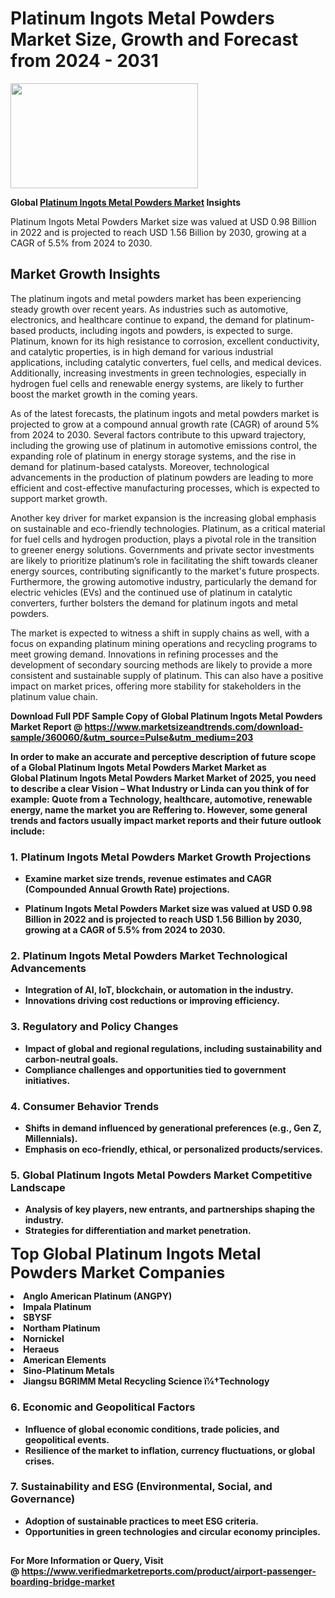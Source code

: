 <H1>Platinum Ingots Metal Powders Market Size, Growth and Forecast from 2024 - 2031</H1><img class="aligncenter size-medium wp-image-584254" src="https://thirdeyenews.in/wp-content/uploads/2024/09/Global-Market-Research-300x168.jpeg" alt="" width="300" height="168" /><p><strong>Global&nbsp;<a href="https://www.marketsizeandtrends.com/download-sample/360060/&amp;utm_source=Pulse&amp;utm_medium=203">Platinum Ingots Metal Powders Market</a> Insights</strong></p><p>Platinum Ingots Metal Powders Market size was valued at USD 0.98 Billion in 2022 and is projected to reach USD 1.56 Billion by 2030, growing at a CAGR of 5.5% from 2024 to 2030.</p><p><h2>Market Growth Insights</h2> <p>The platinum ingots and metal powders market has been experiencing steady growth over recent years. As industries such as automotive, electronics, and healthcare continue to expand, the demand for platinum-based products, including ingots and powders, is expected to surge. Platinum, known for its high resistance to corrosion, excellent conductivity, and catalytic properties, is in high demand for various industrial applications, including catalytic converters, fuel cells, and medical devices. Additionally, increasing investments in green technologies, especially in hydrogen fuel cells and renewable energy systems, are likely to further boost the market growth in the coming years.</p> <p><strong></strong></p> <p>As of the latest forecasts, the platinum ingots and metal powders market is projected to grow at a compound annual growth rate (CAGR) of around 5% from 2024 to 2030. Several factors contribute to this upward trajectory, including the growing use of platinum in automotive emissions control, the expanding role of platinum in energy storage systems, and the rise in demand for platinum-based catalysts. Moreover, technological advancements in the production of platinum powders are leading to more efficient and cost-effective manufacturing processes, which is expected to support market growth.</p> <p>Another key driver for market expansion is the increasing global emphasis on sustainable and eco-friendly technologies. Platinum, as a critical material for fuel cells and hydrogen production, plays a pivotal role in the transition to greener energy solutions. Governments and private sector investments are likely to prioritize platinum’s role in facilitating the shift towards cleaner energy sources, contributing significantly to the market's future prospects. Furthermore, the growing automotive industry, particularly the demand for electric vehicles (EVs) and the continued use of platinum in catalytic converters, further bolsters the demand for platinum ingots and metal powders.</p> <p>The market is expected to witness a shift in supply chains as well, with a focus on expanding platinum mining operations and recycling programs to meet growing demand. Innovations in refining processes and the development of secondary sourcing methods are likely to provide a more consistent and sustainable supply of platinum. This can also have a positive impact on market prices, offering more stability for stakeholders in the platinum value chain.</p> <p><strong></p><p><span class=""><strong>Download Full PDF Sample Copy of Global Platinum Ingots Metal Powders Market Report</strong> @ <a href="https://www.marketsizeandtrends.com/download-sample/360060/&amp;utm_source=Pulse&amp;utm_medium=203" target="_blank">https://www.marketsizeandtrends.com/download-sample/360060/&amp;utm_source=Pulse&amp;utm_medium=203</a></span></p><p>In order to make an accurate and perceptive description of future scope of a Global&nbsp;Platinum Ingots Metal Powders Market Market as Global&nbsp;Platinum Ingots Metal Powders Market Market of 2025, you need to describe a clear Vision &ndash; What Industry or Linda can you think of for example: Quote from a Technology, healthcare, automotive, renewable energy, name the market you are Reffering to. However, some general trends and factors usually impact market reports and their future outlook include:</p><h3>1.&nbsp;<strong>Platinum Ingots Metal Powders Market Growth Projections</strong></h3><ul><li>Examine market size trends, revenue estimates and CAGR (Compounded Annual Growth Rate) projections.</li><li><p>Platinum Ingots Metal Powders Market size was valued at USD 0.98 Billion in 2022 and is projected to reach USD 1.56 Billion by 2030, growing at a CAGR of 5.5% from 2024 to 2030.</p></li></ul><h3>2.&nbsp;<strong>Platinum Ingots Metal Powders Market Technological Advancements</strong></h3><ul><li>Integration of AI, IoT, blockchain, or automation in the industry.</li><li>Innovations driving cost reductions or improving efficiency.</li></ul><h3>3.&nbsp;<strong>Regulatory and Policy Changes</strong></h3><ul><li>Impact of global and regional regulations, including sustainability and carbon-neutral goals.</li><li>Compliance challenges and opportunities tied to government initiatives.</li></ul><h3>4.&nbsp;<strong>Consumer Behavior Trends</strong></h3><ul><li>Shifts in demand influenced by generational preferences (e.g., Gen Z, Millennials).</li><li>Emphasis on eco-friendly, ethical, or personalized products/services.</li></ul><h3>5.&nbsp;<strong>Global Platinum Ingots Metal Powders Market Competitive Landscape</strong></h3><ul><li>Analysis of key players, new entrants, and partnerships shaping the industry.</li><li>Strategies for differentiation and market penetration.</li></ul><p data-pm-slice="1 1 []"><span style="color: inherit; font-family: inherit; font-size: 25px;">Top Global Platinum Ingots Metal Powders Market Companies</span></p><div class="" data-test-id=""><p><li>Anglo American Platinum (ANGPY)</li><li> Impala Platinum</li><li> SBYSF</li><li> Northam Platinum</li><li> Nornickel</li><li> Heraeus</li><li> American Elements</li><li> Sino-Platinum Metals</li><li> Jiangsu BGRIMM Metal Recycling Science ï¼†Technology</li></p></div><h3>6.&nbsp;<strong>Economic and Geopolitical Factors</strong></h3><ul><li>Influence of global economic conditions, trade policies, and geopolitical events.</li><li>Resilience of the market to inflation, currency fluctuations, or global crises.</li></ul><h3>7.&nbsp;<strong>Sustainability and ESG (Environmental, Social, and Governance)</strong></h3><ul><li>Adoption of sustainable practices to meet ESG criteria.</li><li>Opportunities in green technologies and circular economy principles.</li></ul><h2><strong style="font-size: 14px;">For More Information or Query, Visit @&nbsp;</strong><a style="background-color: #ffffff; font-size: 14px;" href="https://www.marketsizeandtrends.com/report/platinum-ingots-metal-powders-market/" target="_blank">https://www.verifiedmarketreports.com/product/airport-passenger-boarding-bridge-market</a></h2>
